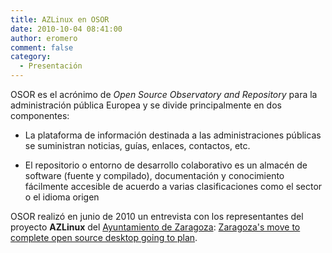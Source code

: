 ```yaml
---
title: AZLinux en OSOR
date: 2010-10-04 08:41:00
author: eromero
comment: false
category:
  - Presentación
---
```


OSOR es el acrónimo de _Open Source Observatory and Repository_ para la administración pública Europea y se divide principalmente en dos componentes:

<!-- more -->

- La plataforma de información destinada a las administraciones públicas se suministran noticias, guías, enlaces, contactos, etc.

- El repositorio o entorno de desarrollo colaborativo es un almacén de software (fuente y compilado), documentación y conocimiento fácilmente accesible de acuerdo a varias clasificaciones como el sector o el idioma origen

OSOR realizó en junio de 2010 un entrevista con los representantes del proyecto **AZLinux** del [Ayuntamiento de Zaragoza](http://www.zaragoza.es/): [Zaragoza's move to complete open source desktop going to plan](https://joinup.ec.europa.eu/collection/open-source-observatory-osor/news/es-zaragozas-move-comple).
